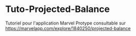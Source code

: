 # Tuto-Projected-Balance
Tutoriel pour l'application Marvel
Protype consultable sur https://marvelapp.com/explore/1840250/projected-balance
